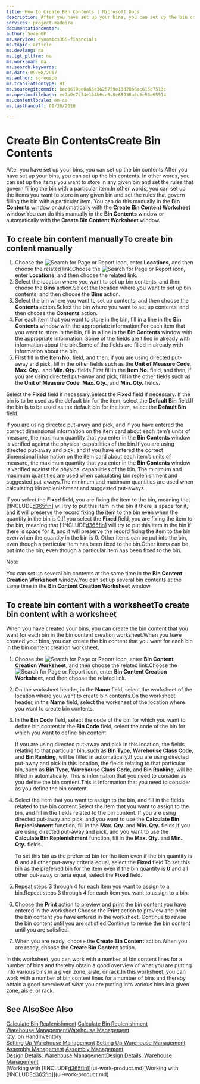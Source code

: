 ```yaml
---
title: How to Create Bin Contents | Microsoft Docs
description: After you have set up your bins, you can set up the bin contents. In other words, you can set up the items you want to store in any given bin and set the rules that govern filling the bin with a particular item.
services: project-madeira
documentationcenter: 
author: SorenGP
ms.service: dynamics365-financials
ms.topic: article
ms.devlang: na
ms.tgt_pltfrm: na
ms.workload: na
ms.search.keywords: 
ms.date: 09/08/2017
ms.author: sgroespe
ms.translationtype: HT
ms.sourcegitcommit: bec0619be0a65e3625759e13d2866ac615d7513c
ms.openlocfilehash: ec7a0c7c34e164b6ca6c8e65938a8c5e53e65514
ms.contentlocale: en-ca
ms.lasthandoff: 01/30/2018

---
```

# <a name="create-bin-contents"></a><span data-ttu-id="334ca-104">Create Bin Contents</span><span class="sxs-lookup"><span data-stu-id="334ca-104">Create Bin Contents</span></span>
<span data-ttu-id="334ca-105">After you have set up your bins, you can set up the bin contents.</span><span class="sxs-lookup"><span data-stu-id="334ca-105">After you have set up your bins, you can set up the bin contents.</span></span> <span data-ttu-id="334ca-106">In other words, you can set up the items you want to store in any given bin and set the rules that govern filling the bin with a particular item.</span><span class="sxs-lookup"><span data-stu-id="334ca-106">In other words, you can set up the items you want to store in any given bin and set the rules that govern filling the bin with a particular item.</span></span> <span data-ttu-id="334ca-107">You can do this manually in the **Bin Contents** window or automatically with the **Create Bin Content Worksheet** window.</span><span class="sxs-lookup"><span data-stu-id="334ca-107">You can do this manually in the **Bin Contents** window or automatically with the **Create Bin Content Worksheet** window.</span></span>

## <a name="to-create-bin-content-manually"></a><span data-ttu-id="334ca-108">To create bin content manually</span><span class="sxs-lookup"><span data-stu-id="334ca-108">To create bin content manually</span></span>  
1.  <span data-ttu-id="334ca-109">Choose the ![Search for Page or Report](media/ui-search/search_small.png "Search for Page or Report icon") icon, enter **Locations**, and then choose the related link.</span><span class="sxs-lookup"><span data-stu-id="334ca-109">Choose the ![Search for Page or Report](media/ui-search/search_small.png "Search for Page or Report icon") icon, enter **Locations**, and then choose the related link.</span></span>  
2.  <span data-ttu-id="334ca-110">Select the location where you want to set up bin contents,  and then choose the **Bins** action.</span><span class="sxs-lookup"><span data-stu-id="334ca-110">Select the location where you want to set up bin contents,  and then choose the **Bins** action.</span></span>  
3.  <span data-ttu-id="334ca-111">Select the bin where you want to set up contents, and then choose the **Contents** action.</span><span class="sxs-lookup"><span data-stu-id="334ca-111">Select the bin where you want to set up contents, and then choose the **Contents** action.</span></span>  
4.  <span data-ttu-id="334ca-112">For each item that you want to store in the bin, fill in a line in the **Bin Contents** window with the appropriate information.</span><span class="sxs-lookup"><span data-stu-id="334ca-112">For each item that you want to store in the bin, fill in a line in the **Bin Contents** window with the appropriate information.</span></span> <span data-ttu-id="334ca-113">Some of the fields are filled in already with information about the bin.</span><span class="sxs-lookup"><span data-stu-id="334ca-113">Some of the fields are filled in already with information about the bin.</span></span>  
5.  <span data-ttu-id="334ca-114">First fill in the **Item No.** field, and then, if you are using directed put-away and pick, fill in the other fields such as the **Unit of Measure Code**, **Max. Qty.**, and **Min. Qty.** fields.</span><span class="sxs-lookup"><span data-stu-id="334ca-114">First fill in the **Item No.** field, and then, if you are using directed put-away and pick, fill in the other fields such as the **Unit of Measure Code**, **Max. Qty.**, and **Min. Qty.** fields.</span></span>  

<span data-ttu-id="334ca-115">Select the **Fixed** field if necessary.</span><span class="sxs-lookup"><span data-stu-id="334ca-115">Select the **Fixed** field if necessary.</span></span> <span data-ttu-id="334ca-116">If the bin is to be used as the default bin for the item, select the **Default Bin** field.</span><span class="sxs-lookup"><span data-stu-id="334ca-116">If the bin is to be used as the default bin for the item, select the **Default Bin** field.</span></span>  

<span data-ttu-id="334ca-117">If you are using directed put-away and pick, and if you have entered the correct dimensional information on the item card about each item’s units of measure, the maximum quantity that you enter in the **Bin Contents** window is verified against the physical capabilities of the bin.</span><span class="sxs-lookup"><span data-stu-id="334ca-117">If you are using directed put-away and pick, and if you have entered the correct dimensional information on the item card about each item’s units of measure, the maximum quantity that you enter in the **Bin Contents** window is verified against the physical capabilities of the bin.</span></span> <span data-ttu-id="334ca-118">The minimum and maximum quantities are used when calculating bin replenishment and suggested put-aways.</span><span class="sxs-lookup"><span data-stu-id="334ca-118">The minimum and maximum quantities are used when calculating bin replenishment and suggested put-aways.</span></span>  

<span data-ttu-id="334ca-119">If you select the **Fixed** field, you are fixing the item to the bin, meaning that [!INCLUDE[d365fin](includes/d365fin_md.md)] will try to put this item in the bin if there is space for it, and it will preserve the record fixing the item to the bin even when the quantity in the bin is 0.</span><span class="sxs-lookup"><span data-stu-id="334ca-119">If you select the **Fixed** field, you are fixing the item to the bin, meaning that [!INCLUDE[d365fin](includes/d365fin_md.md)] will try to put this item in the bin if there is space for it, and it will preserve the record fixing the item to the bin even when the quantity in the bin is 0.</span></span> <span data-ttu-id="334ca-120">Other items can be put into the bin, even though a particular item has been fixed to the bin.</span><span class="sxs-lookup"><span data-stu-id="334ca-120">Other items can be put into the bin, even though a particular item has been fixed to the bin.</span></span>  

> [!NOTE]  
>  <span data-ttu-id="334ca-121">You can set up several bin contents at the same time in the **Bin Content Creation Worksheet** window.</span><span class="sxs-lookup"><span data-stu-id="334ca-121">You can set up several bin contents at the same time in the **Bin Content Creation Worksheet** window.</span></span>  

## <a name="to-create-bin-content-with-a-worksheet"></a><span data-ttu-id="334ca-122">To create bin content with a worksheet</span><span class="sxs-lookup"><span data-stu-id="334ca-122">To create bin content with a worksheet</span></span>  
<span data-ttu-id="334ca-123">When you have created your bins, you can create the bin content that you want for each bin in the bin content creation worksheet.</span><span class="sxs-lookup"><span data-stu-id="334ca-123">When you have created your bins, you can create the bin content that you want for each bin in the bin content creation worksheet.</span></span>

1.  <span data-ttu-id="334ca-124">Choose the ![Search for Page or Report](media/ui-search/search_small.png "Search for Page or Report icon") icon, enter **Bin Content Creation Worksheet**, and then choose the related link.</span><span class="sxs-lookup"><span data-stu-id="334ca-124">Choose the ![Search for Page or Report](media/ui-search/search_small.png "Search for Page or Report icon") icon, enter **Bin Content Creation Worksheet**, and then choose the related link.</span></span>  
2.  <span data-ttu-id="334ca-125">On the worksheet header, in the **Name** field, select the worksheet of the location where you want to create bin contents.</span><span class="sxs-lookup"><span data-stu-id="334ca-125">On the worksheet header, in the **Name** field, select the worksheet of the location where you want to create bin contents.</span></span>  
3.  <span data-ttu-id="334ca-126">In the **Bin Code** field, select the code of the bin for which you want to define bin content.</span><span class="sxs-lookup"><span data-stu-id="334ca-126">In the **Bin Code** field, select the code of the bin for which you want to define bin content.</span></span>   

    <span data-ttu-id="334ca-127">If you are using directed put-away and pick in this location, the fields relating to that particular bin, such as **Bin Type**, **Warehouse Class Code**, and **Bin Ranking**, will be filled in automatically.</span><span class="sxs-lookup"><span data-stu-id="334ca-127">If you are using directed put-away and pick in this location, the fields relating to that particular bin, such as **Bin Type**, **Warehouse Class Code**, and **Bin Ranking**, will be filled in automatically.</span></span> <span data-ttu-id="334ca-128">This is information that you need to consider as you define the bin content.</span><span class="sxs-lookup"><span data-stu-id="334ca-128">This is information that you need to consider as you define the bin content.</span></span>  
4.  <span data-ttu-id="334ca-129">Select the item that you want to assign to the bin, and fill in the fields related to the bin content.</span><span class="sxs-lookup"><span data-stu-id="334ca-129">Select the item that you want to assign to the bin, and fill in the fields related to the bin content.</span></span> <span data-ttu-id="334ca-130">If you are using directed put-away and pick, and you want to use the **Calculate Bin Replenishment** function, fill in the **Max. Qty.** and **Min. Qty.** fields.</span><span class="sxs-lookup"><span data-stu-id="334ca-130">If you are using directed put-away and pick, and you want to use the **Calculate Bin Replenishment** function, fill in the **Max. Qty.** and **Min. Qty.** fields.</span></span>  

    <span data-ttu-id="334ca-131">To set this bin as the preferred bin for the item even if the bin quantity is **0** and all other put-away criteria equal, select the **Fixed** field.</span><span class="sxs-lookup"><span data-stu-id="334ca-131">To set this bin as the preferred bin for the item even if the bin quantity is **0** and all other put-away criteria equal, select the **Fixed** field.</span></span>  
5.  <span data-ttu-id="334ca-132">Repeat steps 3 through 4 for each item you want to assign to a bin.</span><span class="sxs-lookup"><span data-stu-id="334ca-132">Repeat steps 3 through 4 for each item you want to assign to a bin.</span></span>  
6.  <span data-ttu-id="334ca-133">Choose the **Print** action to preview and print the bin content you have entered in the worksheet.</span><span class="sxs-lookup"><span data-stu-id="334ca-133">Choose the **Print** action to preview and print the bin content you have entered in the worksheet.</span></span> <span data-ttu-id="334ca-134">Continue to revise the bin content until you are satisfied.</span><span class="sxs-lookup"><span data-stu-id="334ca-134">Continue to revise the bin content until you are satisfied.</span></span>  
7.  <span data-ttu-id="334ca-135">When you are ready, choose the **Create Bin Content** action.</span><span class="sxs-lookup"><span data-stu-id="334ca-135">When you are ready, choose the **Create Bin Content** action.</span></span>  

<span data-ttu-id="334ca-136">In this worksheet, you can work with a number of bin content lines for a number of bins and thereby obtain a good overview of what you are putting into various bins in a given zone, aisle, or rack.</span><span class="sxs-lookup"><span data-stu-id="334ca-136">In this worksheet, you can work with a number of bin content lines for a number of bins and thereby obtain a good overview of what you are putting into various bins in a given zone, aisle, or rack.</span></span>  

## <a name="see-also"></a><span data-ttu-id="334ca-137">See Also</span><span class="sxs-lookup"><span data-stu-id="334ca-137">See Also</span></span>
<span data-ttu-id="334ca-138">[Calculate Bin Replenishment](warehouse-how-to-calculate-bin-replenishment.md)  </span><span class="sxs-lookup"><span data-stu-id="334ca-138">[Calculate Bin Replenishment](warehouse-how-to-calculate-bin-replenishment.md)  </span></span>  
[<span data-ttu-id="334ca-139">Warehouse Management</span><span class="sxs-lookup"><span data-stu-id="334ca-139">Warehouse Management</span></span>](warehouse-manage-warehouse.md)  
[<span data-ttu-id="334ca-140">Qty. on Hand</span><span class="sxs-lookup"><span data-stu-id="334ca-140">Inventory</span></span>](inventory-manage-inventory.md)  
<span data-ttu-id="334ca-141">[Setting Up Warehouse Management](warehouse-setup-warehouse.md)   </span><span class="sxs-lookup"><span data-stu-id="334ca-141">[Setting Up Warehouse Management](warehouse-setup-warehouse.md)   </span></span>  
<span data-ttu-id="334ca-142">[Assembly Management](assembly-assemble-items.md)  </span><span class="sxs-lookup"><span data-stu-id="334ca-142">[Assembly Management](assembly-assemble-items.md)  </span></span>  
[<span data-ttu-id="334ca-143">Design Details: Warehouse Management</span><span class="sxs-lookup"><span data-stu-id="334ca-143">Design Details: Warehouse Management</span></span>](design-details-warehouse-management.md)  
<span data-ttu-id="334ca-144">[Working with [!INCLUDE[d365fin](includes/d365fin_md.md)]](ui-work-product.md)</span><span class="sxs-lookup"><span data-stu-id="334ca-144">[Working with [!INCLUDE[d365fin](includes/d365fin_md.md)]](ui-work-product.md)</span></span>

